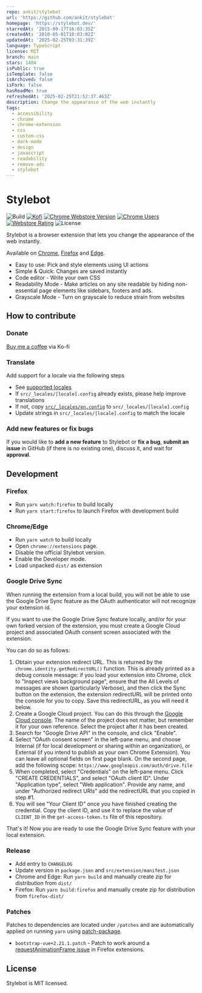 ```yaml
---
repo: ankit/stylebot
url: 'https://github.com/ankit/stylebot'
homepage: 'https://stylebot.dev/'
starredAt: '2015-09-17T16:03:35Z'
createdAt: '2010-05-01T18:03:02Z'
updatedAt: '2025-02-25T03:31:39Z'
language: TypeScript
license: MIT
branch: main
stars: 1484
isPublic: true
isTemplate: false
isArchived: false
isFork: false
hasReadMe: true
refreshedAt: '2025-02-25T21:52:37.463Z'
description: Change the appearance of the web instantly
tags:
  - accessibility
  - chrome
  - chrome-extension
  - css
  - custom-css
  - dark-mode
  - design
  - javascript
  - readability
  - remove-ads
  - stylebot
---
```


# Stylebot

![Build](https://github.com/ankit/stylebot/actions/workflows/build.yml/badge.svg)
[![Kofi](https://badgen.net/badge/icon/kofi?icon=kofi&label)](https://ko-fi.com/stylebot)
[![Chrome Webstore Version](https://img.shields.io/chrome-web-store/v/oiaejidbmkiecgbjeifoejpgmdaleoha)](https://chrome.google.com/webstore/detail/stylebot/oiaejidbmkiecgbjeifoejpgmdaleoha)
[![Chrome Users](https://badgen.net/chrome-web-store/users/oiaejidbmkiecgbjeifoejpgmdaleoha)](https://chrome.google.com/webstore/detail/stylebot/oiaejidbmkiecgbjeifoejpgmdaleoha)
[![Webstore Rating](https://img.shields.io/chrome-web-store/stars/oiaejidbmkiecgbjeifoejpgmdaleoha)](https://chrome.google.com/webstore/detail/stylebot/oiaejidbmkiecgbjeifoejpgmdaleoha)
![License](https://img.shields.io/github/license/ankit/stylebot)

Stylebot is a browser extension that lets you change the appearance of the web instantly.

Available on [Chrome](https://chrome.google.com/webstore/detail/stylebot/oiaejidbmkiecgbjeifoejpgmdaleoha), [Firefox](https://addons.mozilla.org/firefox/addon/stylebot-web/) and [Edge](https://microsoftedge.microsoft.com/addons/detail/stylebot/mjolbpfednnbebfapicajpifliopnnai).

- Easy to use: Pick and style elements using UI actions
- Simple & Quick: Changes are saved instantly
- Code editor - Write your own CSS
- Readability Mode - Make articles on any site readable by hiding non-essential page elements like sidebars, footers and ads.
- Grayscale Mode - Turn on grayscale to reduce strain from websites

## How to contribute

### Donate

[Buy me a coffee](https://ko-fi.com/stylebot) via Ko-fi

### Translate

Add support for a locale via the following steps

- See [supported locales](https://developer.chrome.com/webstore/i18n#localeTable)
- If `src/_locales/[locale].config` already exists, please help improve translations
- If not, copy [`src/_locales/en.config`](src/_locales/en.config) to `src/_locales/[locale].config`
- Update strings in `src/_locales/[locale].config` to match the locale

### Add new features or fix bugs

If you would like to <strong>add a new feature</strong> to Stylebot or <strong>fix a bug</strong>, <strong>submit an issue</strong> in GitHub (if there is no existing one), discuss it, and wait for <strong>approval</strong>.

## Development

### Firefox

- Run `yarn watch:firefox` to build locally
- Run `yarn start:firefox` to launch Firefox with development build

### Chrome/Edge

- Run `yarn watch` to build locally
- Open `chrome://extensions` page.
- Disable the official Stylebot version.
- Enable the Developer mode.
- Load unpacked `dist/` as extension

### Google Drive Sync

When running the extension from a local build, you will not be able to use the Google Drive Sync feature as the OAuth authenticator will not recognize your extension id.

If you want to use the Google Drive Sync feature locally, and/or for your own forked version of the extension, you must create a Google Cloud project and associated OAuth consent screen associated with the extension.

You can do so as follows:

1. Obtain your extension redirect URL. This is returned by the `chrome.identity.getRedirectURL()` function. This is already printed as a debug console message: if you load your extension into Chrome, click to "Inspect views background page", ensure that the All Levels of messages are shown (particularly Verbose), and then click the Sync button on the extension, the extension redirectURL will be printed onto the console for you to copy. Save this redirectURL, as you will need it below.
2. Create a Google Cloud project. You can do this through the [Google Cloud console](https://cloud.google.com/cloud-console). The name of the project does not matter, but remember it for your own reference. Select the project after it has been created.
3. Search for "Google Drive API" in the console, and click "Enable".
4. Select "OAuth consent screen" in the left-pane menu, and choose Internal (if for local development or sharing within an organization), or External (if you intend to publish as your own Chrome Extension). You can leave all optional fields on first page blank. On the second page, add the following scope: `https://www.googleapis.com/auth/drive.file`
5. When completed, select "Credentials" on the left-pane menu. Click "CREATE CREDENTIALS", and select "OAuth client ID". Under "Application type", select "Web application". Provide any name, and under "Authorized redirect URIs" add the redirectURL that you copied in step #1.
6. You will see "Your Client ID" once you have finished creating the credential. Copy the client ID, and use it to replace the value of `CLIENT_ID` in the `get-access-token.ts` file of this repository.

That's it! Now you are ready to use the Google Drive Sync feature with your local extension.

### Release

- Add entry to `CHANGELOG`
- Update version in `package.json` and `src/extension/manifest.json`
- Chrome and Edge: Run `yarn build` and manually create zip for distribution from `dist/`
- Firefox: Run `yarn build:firefox` and manually create zip for distribution from `firefox-dist/`

### Patches

Patches to dependencies are located under `/patches` and are automatically applied on running `yarn` using [patch-package](https://github.com/ds300/patch-package).

- `bootstrap-vue+2.21.1.patch` - Patch to work around a [requestAnimationFrame issue](https://github.com/facebook/react/issues/16606) in Firefox extensions.

## License

Stylebot is MIT licensed.
